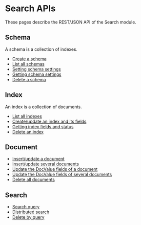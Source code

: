 # Search APIs

These pages describe the REST/JSON API of the Search module.

## Schema

A schema is a collection of indexes.

* [Create a schema](schema/create.md)
* [List all schemas](schema/list.md)
* [Setting schema settings](schema/set_settings.md)
* [Getting schema settings](schema/get_settings.md)
* [Delete a schema](schema/delete.md)

## Index

An index is a collection of documents.

* [List all indexes](index/list.md)
* [Create/update an index and its fields](index/create.md)
* [Getting index fields and status](index/status.md)
* [Delete an index](index/delete.md)

## Document

* [Insert/update a document](document/update_document.md)
* [Insert/update several documents](document/update_documents.md)
* [Update the DocValue fields of a document](document/update_docvalue.md)
* [Update the DocValue fields of several documents](document/update_docvalues.md)
* [Delete all documents](index/truncate_index.md)

## Search

* [Search query](search/index_search.md)
* [Distributed search](search/schema_search.md)
* [Delete by query](search/delete_by_query.md)


